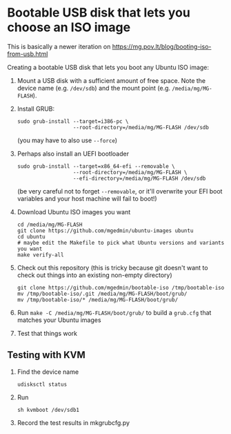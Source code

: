 Bootable USB disk that lets you choose an ISO image
===================================================

This is basically a newer iteration on
https://mg.pov.lt/blog/booting-iso-from-usb.html

Creating a bootable USB disk that lets you boot any Ubuntu ISO image:

1. Mount a USB disk with a sufficient amount of free space.  Note the device
   name (e.g. `/dev/sdb`) and the mount point (e.g. `/media/mg/MG-FLASH`).

2. Install GRUB:

    ```
    sudo grub-install --target=i386-pc \
                      --root-directory=/media/mg/MG-FLASH /dev/sdb
    ```

   (you may have to also use `--force`)

3. Perhaps also install an UEFI bootloader

    ```
    sudo grub-install --target=x86_64-efi --removable \
                      --root-directory=/media/mg/MG-FLASH \
                      --efi-directory=/media/mg/MG-FLASH /dev/sdb
    ```

   (be very careful not to forget `--removable`, or it'll overwrite your EFI
   boot variables and your host machine will fail to boot!)

4. Download Ubuntu ISO images you want

    ```
    cd /media/mg/MG-FLASH
    git clone https://github.com/mgedmin/ubuntu-images ubuntu
    cd ubuntu
    # maybe edit the Makefile to pick what Ubuntu versions and variants you want
    make verify-all
    ```

5. Check out this repository (this is tricky because git doesn't want to check
   out things into an existing non-empty directory)

    ```
    git clone https://github.com/mgedmin/bootable-iso /tmp/bootable-iso
    mv /tmp/bootable-iso/.git /media/mg/MG-FLASH/boot/grub/
    mv /tmp/bootable-iso/* /media/mg/MG-FLASH/boot/grub/
    ```

6. Run `make -C /media/mg/MG-FLASH/boot/grub/` to build a `grub.cfg` that
   matches your Ubuntu images

7. Test that things work


Testing with KVM
----------------

1. Find the device name

    ```
    udisksctl status
    ```

2. Run

    ```
    sh kvmboot /dev/sdb1
    ```

3. Record the test results in mkgrubcfg.py
